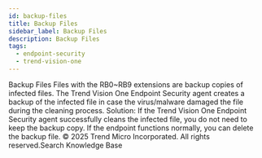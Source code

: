 ```yaml
---
id: backup-files
title: Backup Files
sidebar_label: Backup Files
description: Backup Files
tags:
  - endpoint-security
  - trend-vision-one
---
```


 Backup Files Files with the RB0~RB9 extensions are backup copies of infected files. The Trend Vision One Endpoint Security agent creates a backup of the infected file in case the virus/malware damaged the file during the cleaning process. Solution: If the Trend Vision One Endpoint Security agent successfully cleans the infected file, you do not need to keep the backup copy. If the endpoint functions normally, you can delete the backup file. © 2025 Trend Micro Incorporated. All rights reserved.Search Knowledge Base